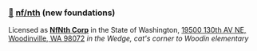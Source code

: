 
### [🥚](https://xn--wr9h.ws) [nf/nth](https://nfnth.com) (new foundations)

Licensed as [**NfNth Corp**](https://secure.dor.wa.gov/) in the State of Washington, [19500 130th AV NE, Woodinville, WA 98072](https://blue.kingcounty.com/Assessor/eRealProperty/Dashboard.aspx?ParcelNbr=1428900123) *in the Wedge, cat's corner to Woodin elementary*
